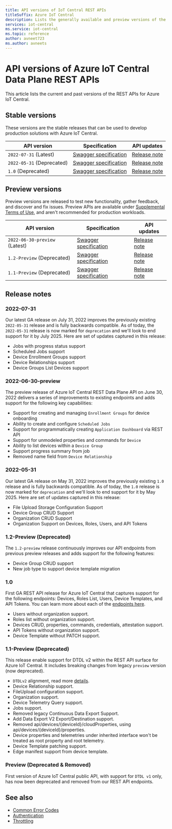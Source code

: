 ```yaml
---
title: API versions of IoT Central REST APIs 
titleSuffix: Azure IoT Central
description: Lists the generally available and preview versions of the REST APIs for Azure IoT Central.
services: iot-central
ms.service: iot-central
ms.topic: reference
author: avneet723
ms.author: avneets
---
```


# API versions of Azure IoT Central Data Plane REST APIs

This article lists the current and past versions of the REST APIs for Azure IoT Central.

## Stable versions

These versions are the stable releases that can be used to develop production solutions with Azure IoT Central.

| API version | Specification | API updates |
|---------|---------------|-----------------|
| `2022-07-31` (Latest) | [Swagger specification](https://github.com/Azure/azure-rest-api-specs/tree/main/specification/iotcentral/data-plane/Microsoft.IoTCentral/stable/2022-07-31) | [Release note](#2022-07-31)
| `2022-05-31` (Deprecated) | [Swagger specification](https://github.com/Azure/azure-rest-api-specs/tree/main/specification/iotcentral/data-plane/Microsoft.IoTCentral/stable/2022-05-31) | [Release note](#2022-05-31)
| `1.0` (Deprecated) | [Swagger specification](https://github.com/Azure/azure-rest-api-specs/tree/main/specification/iotcentral/data-plane/Microsoft.IoTCentral/stable/1.0) |  [Release note](#10) |

## Preview versions

Preview versions are released to test new functionality, gather feedback, and discover and fix issues. Preview APIs are available under [Supplemental Terms of Use](https://azure.microsoft.com/support/legal/preview-supplemental-terms/), and aren't recommended for production workloads.

| API version | Specification | API updates |
|---------|---------------|-----------------|
| `2022-06-30-preview` (Latest) | [Swagger specification](https://github.com/Azure/azure-rest-api-specs/tree/main/specification/iotcentral/data-plane/Microsoft.IoTCentral/preview/2022-06-30-preview) | [Release note](#2022-06-30-preview) |
| `1.2-Preview` (Deprecated) | [Swagger specification](https://github.com/Azure/azure-rest-api-specs/tree/main/specification/iotcentral/data-plane/Microsoft.IoTCentral/preview/1.2-preview) | [Release note](#12-preview-deprecated) |
| `1.1-Preview` (Deprecated)| [Swagger specification](https://github.com/Azure/azure-rest-api-specs/tree/main/specification/iotcentral/data-plane/Microsoft.IoTCentral/preview/1.1-preview) | [Release note](#11-preview-deprecated) |

## Release notes

### 2022-07-31

Our latest GA release on July 31, 2022 improves the previously existing `2022-05-31` release and is fully backwards compatible. As of today, the `2022-05-31` release is now marked for `deprecation` and we'll look to end support for it by July 2025. Here are set of updates captured in this release:

+ Jobs with progress status support 
+ Scheduled Jobs support
+ Device Enrollment Groups support
+ Device Relationships support
+ Device Groups List Devices support


### 2022-06-30-preview

The preview release of Azure IoT Central REST Data Plane API on June 30, 2022 delivers a series of improvements to existing endpoints and adds support for the following key capabilities:

+ Support for creating and managing `Enrollment Groups` for device onboarding
+ Ability to create and configure `Scheduled Jobs`
+ Support for programmatically creating `Application Dashboard` via REST API
+ Support for unmodeled properties and commands for `Device`
+ Ability to list devices within a `Device Group`
+ Support progress summary from job
+ Removed name field from `Device Relationship`

### 2022-05-31

Our latest GA release on May 31, 2022 improves the previously existing `1.0` release and is fully backwards compatible. As of today, the `1.0` release is now marked for `deprecation` and we'll look to end support for it by May 2025. Here are set of updates captured in this release:

+ File Upload Storage Configuration Support
+ Device Group CRUD Support
+ Organization CRUD Support
+ Organization Support on Devices, Roles, Users, and API Tokens
 
### 1.2-Preview (Deprecated)

The `1.2-preview` release continuously improves our API endpoints from previous preview releases and adds support for the following features:

+ Device Group CRUD support
+ New job type to support device template migration

### 1.0

First GA REST API release for Azure IoT Central that captures support for the following endpoints: Devices, Roles List, Users, Device Templates, and API Tokens. You can learn more about each of the [endpoints here](index.md). 

+ Users without organization support.
+ Roles list without organization support.
+ Devices CRUD, properties, commands, credentials, attestation support.
+ API Tokens without organization support.
+ Device Template without PATCH support.

### 1.1-Preview (Deprecated)

This release enable support for DTDL v2 within the REST API surface for Azure IoT Central. It includes breaking changes from legacy `preview` version (now deprecated).

+ `DTDLv2` alignment, read more [details](https://github.com/Azure/opendigitaltwins-dtdl/blob/master/DTDL/v2/dtdlv2.md).
+ Device Relationship support.
+ FileUpload configuration support.
+ Organization support.
+ Device Telemetry Query support.
+ Jobs support.
+ Removed legacy Continuous Data Export Support.
+ Add Data Export V2 Export/Destination support.
+ Removed api/devices/{deviceId}/cloudProperties, using api/devices/{deviceId}/properties.
+ Device properties and telemetries under inherited interface won't be treated as root property and root telemetry.
+ Device Template patching support.
+ Edge manifest support from device template.

### Preview (Deprecated & Removed)

First version of Azure IoT Central public API, with support for `DTDL v1` only, has now been deprecated and removed from our REST API endpoints. 

## See also

+ [Common Error Codes](common-error-codes.md)
+ [Authentication](authentication.md)
+ [Throttling](throttling.md)
